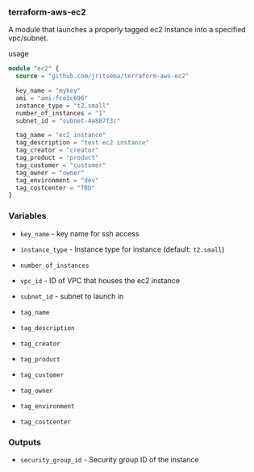 ### terraform-aws-ec2

A module that launches a properly tagged ec2 instance into a specified vpc/subnet.

usage

```terraform
module "ec2" {
  source = "github.com/jritsema/terraform-aws-ec2"

  key_name = "mykey"
  ami = "ami-fce3c696"
  instance_type = "t2.small"
  number_of_instances = "1"
  subnet_id = "subnet-4a887f3c"

  tag_name = "ec2 instance"
  tag_description = "test ec2 instance"
  tag_creator = "creator"
  tag_product = "product"
  tag_customer = "customer"
  tag_owner = "owner"
  tag_environment = "dev"
  tag_costcenter = "TBD"
}
```

### Variables

- `key_name` - key name for ssh access
- `instance_type` - Instance type for instance (default: `t2.small`)
- `number_of_instances`
- `vpc_id` - ID of VPC that houses the ec2 instance
- `subnet_id` - subnet to launch in

- `tag_name`
- `tag_description`
- `tag_creator`
- `tag_product`
- `tag_customer`
- `tag_owner`
- `tag_environment`
- `tag_costcenter`

### Outputs

- `security_group_id` - Security group ID of the instance
